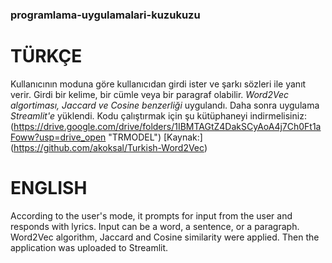 ### programlama-uygulamalari-kuzukuzu
TÜRKÇE
======
Kullanıcının moduna göre kullanıcıdan girdi ister ve şarkı sözleri ile yanıt verir.
Girdi bir kelime, bir cümle veya bir paragraf olabilir.
*Word2Vec algortiması, Jaccard ve Cosine benzerliği* uygulandı. 
Daha sonra uygulama *Streamlit'e* yüklendi.
Kodu çalıştırmak için şu kütüphaneyi indirmelisiniz: (https://drive.google.com/drive/folders/1IBMTAGtZ4DakSCyAoA4j7Ch0Ft1aFoww?usp=drive_open "TRMODEL")
[Kaynak:] (https://github.com/akoksal/Turkish-Word2Vec)


ENGLISH
======
According to the user's mode, it prompts for input from the user and responds with lyrics.
Input can be a word, a sentence, or a paragraph.
Word2Vec algorithm, Jaccard and Cosine similarity were applied.
Then the application was uploaded to Streamlit.
